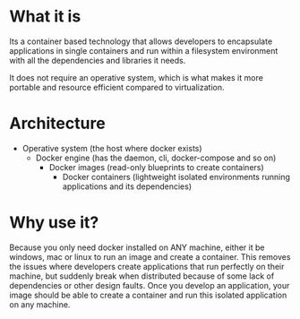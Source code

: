 # What it is
Its a container based technology that allows developers to encapsulate applications in single containers and run within a filesystem environment
with all the dependencies and libraries it needs.

It does not require an operative system, which is what makes it more portable and resource efficient compared to virtualization.

# Architecture
- Operative system (the host where docker exists)
    - Docker engine (has the daemon, cli, docker-compose and so on)
        - Docker images (read-only blueprints to create containers)
            - Docker containers (lightweight isolated environments running applications and its dependencies)

# Why use it?
Because you only need docker installed on ANY machine, either it be windows, mac or linux to run an image and create a container.
This removes the issues where developers create applications that run perfectly on their machine, but suddenly break when distributed because of some lack of dependencies or other design faults.
Once you develop an application, your image should be able to create a container and run this isolated application on any machine.